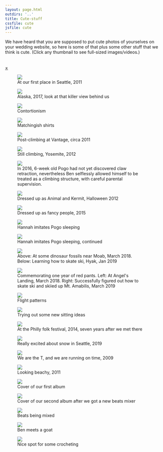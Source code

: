 ```yaml
---
layout: page.html
outdirs: '..'
title: Cute-stuff
cssfile: cute
jsfile: cute
---
```

<div class='fadeygreen'>We have heard that you are supposed to put cute photos of yourselves on your wedding website, so here is some of that plus some other stuff that we think is cute. (Click any thumbnail to see full-sized images/videos.)</div>

<!-- Photo Grid -->
  <div id="gridpocket">
    <div id="grid">
      <span><div class="hz" data-src='./images/thumbs/bagley.jpg' style="background: url('./images/blank.png') 50% 0% no-repeat;"></div></span>
      <span><div class="hz" data-src='./images/thumbs/alaska.jpg' style="background: url('./images/blank.png') 50% 0% no-repeat;"></div></span>
      <span><div class="vt" data-src='./images/thumbs/rubiks2.jpg' style="background: url('./images/blank.png') 0% 80% no-repeat;"></div></span>
      <span><div class="vt" data-src='./images/thumbs/mutedteal.jpg' style="background: url('./images/blank.png') 50% 0% no-repeat;"></div></span>
      <span><div class="hz" data-src='./images/thumbs/vantage.jpg' style="background: url('./images/blank.png') 50% 50% no-repeat;"></div></span>
      <span><div class="hz" data-src='./images/thumbs/yosemite1.jpg' style="background: url('./images/blank.png') 50% 50% no-repeat;"></div></span>
      <!--<span><div class="vt" data-src='./images/thumbs/seapolice.jpg' style="background: url('./images/blank.png') 0% 50% no-repeat;"></div></span>-->
      <span><div class="vt" data-src='./images/thumbs/backcats.jpg' style="background: url('./images/blank.png') 0% 50% no-repeat;"></div></span>
      <span><div class="vt" data-src='./images/thumbs/halloween2.jpg' style="background: url('./images/blank.png') 0% 50% no-repeat;"></div></span>
      <span><div class="vt" data-src='./images/thumbs/sitochristensen.jpg' style="background: url('./images/blank.png') 0% 50% no-repeat;"></div></span>
      <span><div class="vt" data-src='./images/thumbs/sleeping1.jpg' style="background: url('./images/blank.png') 0% 70% no-repeat;"></div></span>
      <span><div class="vt" data-src='./images/thumbs/sleeping2.jpg' style="background: url('./images/blank.png') 0% 50% no-repeat;"></div></span>
      <span><div class="vt" data-src='./images/thumbs/fruitaandskiing.jpg' style="background: url('./images/blank.png') 0% 50% no-repeat;"></div></span>
      <span><div class="hz" data-src='./images/thumbs/zionandskiing.jpg' style="background: url('./images/blank.png') 50% 0% no-repeat;"></div></span>
      <!--<span><div class="vt" data-src='./images/thumbs/angermanagement.png' style="background: url('./images/blank.png') 0% 50% no-repeat;"></div></span>-->
      <span><div class="hz" data-src='./images/thumbs/juggling.jpg' style="background: url('./images/blank.png') 50% 0% no-repeat;"></div></span>
      <span><div class="hz" data-src='./images/thumbs/belly.jpg' style="background: url('./images/blank.png') 50% 0% no-repeat;"></div></span>
     <!-- <span><div class="hz" data-src='./images/thumbs/bunnyeffect.jpg' style="background: url('./images/blank.png') 50% 0% no-repeat;"></div></span>-->
      <span><div class="hz" data-src='./images/thumbs/festsnugs.jpg' style="background: url('./images/blank.png') 30% 0% no-repeat;"></div></span>
      <span><div class="hz" data-src='./images/thumbs/snowyhappy.jpg' style="background: url('./images/blank.png') 30% 0% no-repeat;"></div></span>
      <!--<span><div class="hz" data-src='./images/thumbs/pogointshirt.jpg' style="background: url('./images/blank.png') 0% 0% no-repeat;"></div></span>
      <span><div class="hz" data-src='./images/thumbs/pogopiano.jpg' style="background: url('./images/blank.png') 50% 0% no-repeat;"></div></span>
      <span><div class="hz" data-src='./images/thumbs/ikigai.jpg' style="background: url('./images/blank.png') 50% 0% no-repeat;"></div></span>-->
      <span><div class="hz" data-src='./images/thumbs/theT.jpg' style="background: url('./images/blank.png') 50% 0% no-repeat;"></div></span>
      <span><div class="hz" data-src='./images/thumbs/tahoe3.jpg' style="background: url('./images/blank.png') 50% 0% no-repeat;"></div></span>
      <span><div class="vt" data-src='./images/thumbs/bandpic1.jpg' style="background: url('./images/blank.png') 0% 30% no-repeat;"></div></span>
      <span><div class="vt" data-src='./images/thumbs/fampickitchen.jpg' style="background: url('./images/blank.png') 0% 60% no-repeat;"></div></span>
      <span><div class="hz" data-src='./images/thumbs/djsaladspinner.jpg' style="background: url('./images/blank.png') 50% 0% no-repeat;"></div></span>
      <span><div class="hz" data-src='./images/thumbs/slackgoat.jpg' style="background: url('./images/blank.png') 50% 0% no-repeat;"></div></span>
      <span><div class="hz" data-src='./images/thumbs/surpriselake2.jpg' style="background: url('./images/blank.png') 50% 0% no-repeat;"></div></span>
    </div>
  </div>
<!-- Clear floats (to keep grid to itself)-->
  <div class="clear"></div><br><br>

<!-- Photos as slideshow overlay -->
<div id="slideshow" class="overlay animate-left">
  <div class="topband"></div>
  <div class="bottomband"></div>
  <div class="overlay-content">
    <a href="javascript:void(0)" class="closebtn">&times;</a>
    <a class="leftscroller"><i class="fa fa-angle-left fa-2x"></i></a>
    <a class="rightscroller"><i class="fa fa-angle-right fa-2x"></i></a>
<figure><img src="./images/blank.png" data-src="./images/bagley.jpg"><figcaption><i class="fa fa-angle-double-down fa-lg"></i><span>At our first place in Seattle, 2011</span></figcaption></figure>
<figure><img src="./images/blank.png" data-src="./images/alaska.jpg"><figcaption><i class="fa fa-angle-double-down fa-lg"></i><span>Alaska, 2017, look at that killer view behind us</span></figcaption></figure>
<figure><img src="./images/blank.png" data-src="./images/rubiks2.jpg"><figcaption><i class="fa fa-angle-double-down fa-lg"></i><span>Contortionism</span></figcaption></figure>
<figure><img src="./images/blank.png" data-src="./images/mutedteal.jpg"><figcaption><i class="fa fa-angle-double-down fa-lg"></i><span>Matchingish shirts</span></figcaption></figure>
<figure><img src="./images/blank.png" data-src="./images/vantage.jpg"><figcaption><i class="fa fa-angle-double-down fa-lg"></i><span>Post-climbing at Vantage, circa 2011</span></figcaption></figure>
<figure><img src="./images/blank.png" data-src="./images/yosemite1.jpg"><figcaption><i class="fa fa-angle-double-down fa-lg"></i><span>Still climbing, Yosemite, 2012</span></figcaption></figure>
<!--<figure><img src="./images/blank.png" data-src="./images/seapolice.jpg"><figcaption><i class="fa fa-angle-double-down fa-lg"></i><span>This doesn't have us in it but it illustrates my fear of the absurdism that lies beneath the depths</span></figcaption></figure>-->
<figure><img src="./images/blank.png" data-src="./images/backcats.jpg"><figcaption><i class="fa fa-angle-double-down fa-lg"></i><span>In 2016, 6-week old Pogo had not yet discovered claw retraction, nevertheless Ben selflessly allowed himself to be treated as a climbing structure, with careful parental supervision.</span></figcaption></figure>
<figure><img src="./images/blank.png" data-src="./images/halloween2.jpg"><figcaption><i class="fa fa-angle-double-down fa-lg"></i><span>Dressed up as Animal and Kermit, Halloween 2012</span></figcaption></figure>
<figure><img src="./images/blank.png" data-src="./images/sitochristensen.jpg"><figcaption><i class="fa fa-angle-double-down fa-lg"></i><span>Dressed up as fancy people, 2015</span></figcaption></figure>
<figure><img src="./images/blank.png" data-src="./images/sleeping1.jpg"><figcaption><i class="fa fa-angle-double-down fa-lg"></i><span>Hannah imitates Pogo sleeping</span></figcaption></figure>
<figure><img src="./images/blank.png" data-src="./images/sleeping2.jpg"><figcaption><i class="fa fa-angle-double-down fa-lg"></i><span>Hannah imitates Pogo sleeping, continued</span></figcaption></figure>
<figure><img src="./images/blank.png" data-src="./images/fruitaandskiing.jpg"><figcaption><i class="fa fa-angle-double-down fa-lg"></i><span>Above: At some dinosaur fossils near Moab, March 2018. Below: Learning how to skate ski, Hyak, Jan 2019</span></figcaption></figure>
<figure><img src="./images/blank.png" data-src="./images/zionandskiing.jpg"><figcaption><i class="fa fa-angle-double-down fa-lg"></i><span>Commemorating one year of red pants. Left: At Angel's Landing, March 2018. Right: Successfully figured out how to skate ski and skiied up Mt. Amabilis, March 2019</span></figcaption></figure>
<!--<figure><img src="./images/blank.png" data-src="./images/angermanagement.png"><figcaption><i class="fa fa-angle-double-down fa-lg"></i><span>Unexpectedly cute outcomes</span></figcaption></figure>-->
<figure><img src="./images/blank.png" data-src="./images/juggling.gif"><figcaption><i class="fa fa-angle-double-down fa-lg"></i><span>Flight patterns</span></figcaption></figure>
<figure><img src="./images/blank.png" data-src="./images/belly.jpg"><figcaption><i class="fa fa-angle-double-down fa-lg"></i><span>Trying out some new sitting ideas</span></figcaption></figure>
<!--<figure><img src="./images/blank.png" data-src="./images/bunnyeffect.jpg"><figcaption><i class="fa fa-angle-double-down fa-lg"></i><span>If songs were rabbits, you wouldn't have to write them</span></figcaption></figure>-->
<figure><img src="./images/blank.png" data-src="./images/festsnugs.jpg"><figcaption><i class="fa fa-angle-double-down fa-lg"></i><span>At the Philly folk festival, 2014, seven years after we met there</span></figcaption></figure>
<figure><img src="./images/blank.png" data-src="./images/snowyhappy.jpg"><figcaption><i class="fa fa-angle-double-down fa-lg"></i><span>Really excited about snow in Seattle, 2019</span></figcaption></figure>
<!--<figure><img src="./images/blank.png" data-src="./images/pogointshirt.jpg"><figcaption><i class="fa fa-angle-double-down fa-lg"></i><span>Hiding inneffectively under the laundry</span></figcaption></figure>
<figure><img src="./images/blank.png" data-src="./images/pogopiano.jpg"><figcaption><i class="fa fa-angle-double-down fa-lg"></i><span>Well coordinated items</span></figcaption></figure>
<figure><img src="./images/blank.png" data-src="./images/ikigai.jpg"><figcaption><i class="fa fa-angle-double-down fa-lg"></i><span>Synergistic set intersections. Not that cute. But nice.</span></figcaption></figure>-->
<figure><img src="./images/blank.png" data-src="./images/theT.jpg"><figcaption><i class="fa fa-angle-double-down fa-lg"></i><span>We are the T, and we are running on time, 2009</span></figcaption></figure>
<figure><img src="./images/blank.png" data-src="./images/tahoe3.jpg"><figcaption><i class="fa fa-angle-double-down fa-lg"></i><span>Looking beachy, 2011</span></figcaption></figure>
<figure><img src="./images/blank.png" data-src="./images/bandpic1.jpg"><figcaption><i class="fa fa-angle-double-down fa-lg"></i><span>Cover of our first album</span></figcaption></figure>
<figure><img src="./images/blank.png" data-src="./images/fampickitchen.jpg"><figcaption><i class="fa fa-angle-double-down fa-lg"></i><span>Cover of our second album after we got a new beats mixer</span></figcaption></figure>
<figure><img src="./images/blank.png" data-src="./images/djsaladspinner.gif"><figcaption><i class="fa fa-angle-double-down fa-lg"></i><span>Beats being mixed</span></figcaption></figure>
<figure><img src="./images/blank.png" data-src="./images/slackgoat.jpg"><figcaption><i class="fa fa-angle-double-down fa-lg"></i><span>Ben meets a goat</span></figcaption></figure>
<figure><img src="./images/blank.png" data-src="./images/surpriselake2.jpg"><figcaption><i class="fa fa-angle-double-down fa-lg"></i><span>Nice spot for some crocheting</span></figcaption></figure>
<div id="leftside"></div>
<div id="rightside"></div>
</div>
</div>
